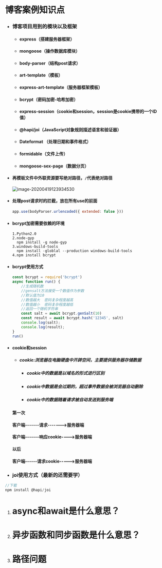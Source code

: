 #        				博客案例知识点

- ### 博客项目用到的模块以及框架

  - #### express（搭建服务器框架）

  - #### mongoose（操作数据库模块）

  - #### body-parser（结构post请求）

  - #### art-template（模板）

  - #### express-art-template（服务器框架模板）

  - #### bcrypt（密码加密-哈希加密）

  - #### express-session（cookie和session，session是cookie携带的一个ID值）

  - #### @hapi/joi（JavaScript对象规则描述语言和验证器）

  - #### Dateformat （处理日期和事件格式）

  - #### formidable（文件上传）

  - #### mongoose-sex-page（数据分页）

- #### 再模板文件中外联资源要写绝对路径，`/`代表绝对路径

  ![image-20200419123934530](/Users/houjinshuang/JavaScript/笔记/博客案例.assets/image-20200419123934530.png)

- #### 处理post请求时的拦截，放在所有use的前面

  ```JavaScript
  app.use(bodyParser.urlencoded({ extended: false }))
  ```

- #### bcrypt加密需要依赖的环境

  ```
  1.Python2.0
  2.node-gyp
  	npm install -g node-gyp
  3.windows-build-tools
  	npm install -globlal --production windows-build-tools
  4.npm install bcrypt
  ```

- #### bcrypt使用方式

  ```javascript
  const bcrypt = require('bcrypt')
  async function run() {
      //生成随机数
      //gensalt方法接受一个数值作为参数
      //默认值为10
      //数值越大  密码复杂程度越高
      //数值越小  密码复杂程度越低
      //返回一个随机字符串
      const salt = await bcrypt.genSalt(10)
      const result = await bcrypt.hash('12345', salt)
      console.log(salt);
      console.log(result);
  }
  run()
  ```

- #### cookie和session

  - ##### cookie:浏览器在电脑硬盘中开辟空间，主要提供服务器存储数据

    - ##### cookie中的数据是以域名的形式进行区别

    - ##### cookie中数据是会过期的，超过事件数据会被浏览器自动删除

    - ##### cookie中的数据随着请求被自动发送到服务端

  #### 第一次

  #### 客户端-------请求------->服务器端

  #### 客户端-------响应cookie---->服务器端			

  #### 以后

  #### 客户端------请求cookie----->服务器端

- ### joi使用方式（最新的还需要学）

```JavaScript
//下载
npm install @hapi/joi

```







1. # async和await是什么意思？

2. # 异步函数和同步函数是什么意思？

3. # 路径问题 